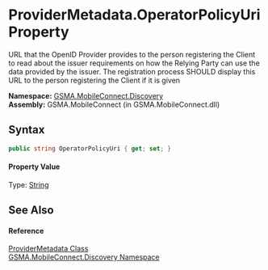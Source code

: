 ProviderMetadata.OperatorPolicyUri Property
===========================================
URL that the OpenID Provider provides to the person registering the Client to read about the issuer requirements on how the Relying Party can use the data provided by the issuer. The registration process SHOULD display this URL to the person registering the Client if it is given

**Namespace:** [GSMA.MobileConnect.Discovery][1]  
**Assembly:** GSMA.MobileConnect (in GSMA.MobileConnect.dll)

Syntax
------

```csharp
public string OperatorPolicyUri { get; set; }
```

#### Property Value
Type: [String][2]

See Also
--------

#### Reference
[ProviderMetadata Class][3]  
[GSMA.MobileConnect.Discovery Namespace][1]  

[1]: ../README.md
[2]: http://msdn.microsoft.com/en-us/library/s1wwdcbf
[3]: README.md
[4]: ../../_icons/Help.png